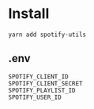 # Install
`yarn add spotify-utils`


## .env
```
SPOTIFY_CLIENT_ID
SPOTIFY_CLIENT_SECRET
SPOTIFY_PLAYLIST_ID
SPOTIFY_USER_ID
```